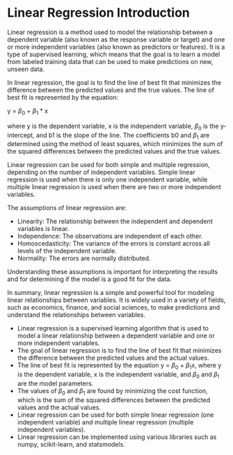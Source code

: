 # Linear Regression Introduction

Linear regression is a method used to model the relationship between a dependent variable (also known as the response variable or target) and one or more independent variables (also known as predictors or features). It is a type of supervised learning, which means that the goal is to learn a model from labeled training data that can be used to make predictions on new, unseen data.

In linear regression, the goal is to find the line of best fit that minimizes the difference between the predicted values and the true values. The line of best fit is represented by the equation:

y = $\beta_0$ + $\beta_1$ * x

where y is the dependent variable, x is the independent variable, $\beta_0$ is the y-intercept, and b1 is the slope of the line. The coefficients b0 and $\beta_1$ are determined using the method of least squares, which minimizes the sum of the squared differences between the predicted values and the true values.

Linear regression can be used for both simple and multiple regression, depending on the number of independent variables. Simple linear regression is used when there is only one independent variable, while multiple linear regression is used when there are two or more independent variables.

The assumptions of linear regression are:

- Linearity: The relationship between the independent and dependent variables is linear.
- Independence: The observations are independent of each other.
- Homoscedasticity: The variance of the errors is constant across all levels of the independent variable.
- Normality: The errors are normally distributed.

Understanding these assumptions is important for interpreting the results and for determining if the model is a good fit for the data.

In summary, linear regression is a simple and powerful tool for modeling linear relationships between variables. It is widely used in a variety of fields, such as economics, finance, and social sciences, to make predictions and understand the relationships between variables.


- Linear regression is a supervised learning algorithm that is used to model a linear relationship between a dependent variable and one or more independent variables.
- The goal of linear regression is to find the line of best fit that minimizes the difference between the predicted values and the actual values.
- The line of best fit is represented by the equation y = $\beta_0$ + $\beta_1$x, where y is the dependent variable, x is the independent variable, and $\beta_0$ and $\beta_1$ are the model parameters.
- The values of $\beta_0$ and $\beta_1$ are found by minimizing the cost function, which is the sum of the squared differences between the predicted values and the actual values.
- Linear regression can be used for both simple linear regression (one independent variable) and multiple linear regression (multiple independent variables).
- Linear regression can be implemented using various libraries such as numpy, scikit-learn, and statsmodels.
